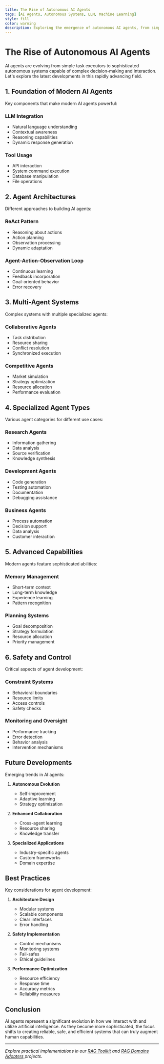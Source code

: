 ```yaml
---
title: The Rise of Autonomous AI Agents
tags: [AI Agents, Autonomous Systems, LLM, Machine Learning]
style: fill
color: warning
description: Exploring the emergence of autonomous AI agents, from simple task automation to complex multi-agent systems that are reshaping how we interact with artificial intelligence.
---
```


# The Rise of Autonomous AI Agents

AI agents are evolving from simple task executors to sophisticated autonomous systems capable of complex decision-making and interaction. Let's explore the latest developments in this rapidly advancing field.

## 1. Foundation of Modern AI Agents

Key components that make modern AI agents powerful:

### LLM Integration
- Natural language understanding
- Contextual awareness
- Reasoning capabilities
- Dynamic response generation

### Tool Usage
- API interaction
- System command execution
- Database manipulation
- File operations

## 2. Agent Architectures

Different approaches to building AI agents:

### ReAct Pattern
- Reasoning about actions
- Action planning
- Observation processing
- Dynamic adaptation

### Agent-Action-Observation Loop
- Continuous learning
- Feedback incorporation
- Goal-oriented behavior
- Error recovery

## 3. Multi-Agent Systems

Complex systems with multiple specialized agents:

### Collaborative Agents
- Task distribution
- Resource sharing
- Conflict resolution
- Synchronized execution

### Competitive Agents
- Market simulation
- Strategy optimization
- Resource allocation
- Performance evaluation

## 4. Specialized Agent Types

Various agent categories for different use cases:

### Research Agents
- Information gathering
- Data analysis
- Source verification
- Knowledge synthesis

### Development Agents
- Code generation
- Testing automation
- Documentation
- Debugging assistance

### Business Agents
- Process automation
- Decision support
- Data analysis
- Customer interaction

## 5. Advanced Capabilities

Modern agents feature sophisticated abilities:

### Memory Management
- Short-term context
- Long-term knowledge
- Experience learning
- Pattern recognition

### Planning Systems
- Goal decomposition
- Strategy formulation
- Resource allocation
- Priority management

## 6. Safety and Control

Critical aspects of agent development:

### Constraint Systems
- Behavioral boundaries
- Resource limits
- Access controls
- Safety checks

### Monitoring and Oversight
- Performance tracking
- Error detection
- Behavior analysis
- Intervention mechanisms

## Future Developments

Emerging trends in AI agents:

1. **Autonomous Evolution**
   - Self-improvement
   - Adaptive learning
   - Strategy optimization

2. **Enhanced Collaboration**
   - Cross-agent learning
   - Resource sharing
   - Knowledge transfer

3. **Specialized Applications**
   - Industry-specific agents
   - Custom frameworks
   - Domain expertise

## Best Practices

Key considerations for agent development:

1. **Architecture Design**
   - Modular systems
   - Scalable components
   - Clear interfaces
   - Error handling

2. **Safety Implementation**
   - Control mechanisms
   - Monitoring systems
   - Fail-safes
   - Ethical guidelines

3. **Performance Optimization**
   - Resource efficiency
   - Response time
   - Accuracy metrics
   - Reliability measures

## Conclusion

AI agents represent a significant evolution in how we interact with and utilize artificial intelligence. As they become more sophisticated, the focus shifts to creating reliable, safe, and efficient systems that can truly augment human capabilities.

---

*Explore practical implementations in our [RAG Toolkit](https://github.com/Siya-Tech-Ventures/RAG-Toolkit) and [RAG Domains Adopters](https://github.com/Siya-Tech-Ventures/RAG-Domains-Adopters) projects.*
